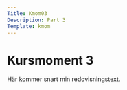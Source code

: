 ```yaml
---
Title: Kmom03
Description: Part 3
Template: kmom
---
```


Kursmoment 3
==================

Här kommer snart min redovisningstext.
